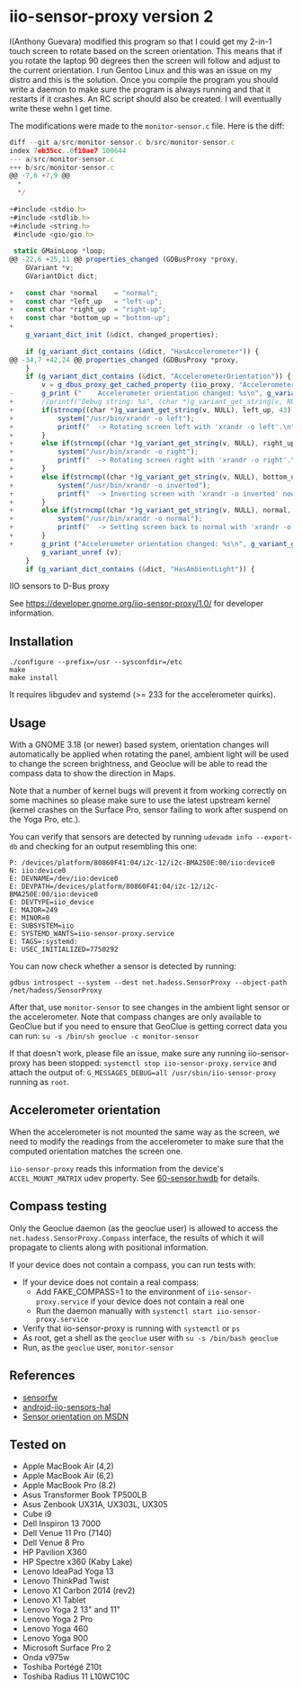 iio-sensor-proxy version 2
================

I(Anthony Guevara) modified this program so that I could get my 2-in-1 touch screen to rotate based on the screen orientation. This means that if you rotate the laptop 90 degrees then the screen will follow and adjust to the current orientation. I run Gentoo Linux and this was an issue on my distro and this is the solution. Once you compile the program you should write a daemon to make sure the program is always running and that it restarts if it crashes. An RC script should also be created. I will eventually write these wehn I get time. 

The modifications were made to the `monitor-sensor.c` file. Here is the diff:

```javascript
diff --git a/src/monitor-sensor.c b/src/monitor-sensor.c
index 7eb35cc..0f10ae7 100644
--- a/src/monitor-sensor.c
+++ b/src/monitor-sensor.c
@@ -7,6 +7,9 @@
  *
  */
 
+#include <stdio.h>
+#include <stdlib.h>
+#include <string.h>
 #include <gio/gio.h>
 
 static GMainLoop *loop;
@@ -22,6 +25,11 @@ properties_changed (GDBusProxy *proxy,
 	GVariant *v;
 	GVariantDict dict;
 
+	const char *normal    = "normal";
+	const char *left_up   = "left-up";
+	const char *right_up  = "right-up";
+	const char *bottom_up = "bottom-up";
+
 	g_variant_dict_init (&dict, changed_properties);
 
 	if (g_variant_dict_contains (&dict, "HasAccelerometer")) {
@@ -34,7 +42,24 @@ properties_changed (GDBusProxy *proxy,
 	}
 	if (g_variant_dict_contains (&dict, "AccelerometerOrientation")) {
 		v = g_dbus_proxy_get_cached_property (iio_proxy, "AccelerometerOrientation");
-		g_print ("    Accelerometer orientation changed: %s\n", g_variant_get_string (v, NULL));
+		//printf("Debug string: %s", (char *)g_variant_get_string(v, NULL));
+		if(strncmp((char *)g_variant_get_string(v, NULL), left_up, 43) == 0) {
+			system("/usr/bin/xrandr -o left");
+			printf("  -> Rotating screen left with 'xrandr -o left'.\n");
+		}
+		else if(strncmp((char *)g_variant_get_string(v, NULL), right_up, 43) == 0) { 
+			system("/usr/bin/xrandr -o right");	
+			printf("  -> Rotating screen right with 'xrandr -o right'.\n");
+		}
+		else if(strncmp((char *)g_variant_get_string(v, NULL), bottom_up, 43) == 0) {
+			system("/usr/bin/xrandr -o inverted");	
+			printf("  -> Inverting screen with 'xrandr -o inverted' now.\n");
+		}
+		else if(strncmp((char *)g_variant_get_string(v, NULL), normal, 43) == 0) {
+			system("/usr/bin/xrandr -o normal");	
+			printf("  -> Setting screen back to normal with 'xrandr -o normal'.\n");
+		}
+		g_print ("Accelerometer orientation changed: %s\n", g_variant_get_string (v, NULL));
 		g_variant_unref (v);
 	}
 	if (g_variant_dict_contains (&dict, "HasAmbientLight")) {
```

IIO sensors to D-Bus proxy

See https://developer.gnome.org/iio-sensor-proxy/1.0/ for
developer information.

Installation
------------
```
./configure --prefix=/usr --sysconfdir=/etc
make
make install
```
It requires libgudev and systemd (>= 233 for the accelerometer quirks).

Usage
-----

With a GNOME 3.18 (or newer) based system, orientation changes will
automatically be applied when rotating the panel, ambient light will be used
to change the screen brightness, and Geoclue will be able to read the compass
data to show the direction in Maps.

Note that a number of kernel bugs will prevent it from working correctly on
some machines so please make sure to use the latest upstream kernel (kernel
crashes on the Surface Pro, sensor failing to work after suspend on the Yoga
Pro, etc.).

You can verify that sensors are detected by running `udevadm info --export-db`
and checking for an output resembling this one:
```
P: /devices/platform/80860F41:04/i2c-12/i2c-BMA250E:00/iio:device0
N: iio:device0
E: DEVNAME=/dev/iio:device0
E: DEVPATH=/devices/platform/80860F41:04/i2c-12/i2c-BMA250E:00/iio:device0
E: DEVTYPE=iio_device
E: MAJOR=249
E: MINOR=0
E: SUBSYSTEM=iio
E: SYSTEMD_WANTS=iio-sensor-proxy.service
E: TAGS=:systemd:
E: USEC_INITIALIZED=7750292
```

You can now check whether a sensor is detected by running:
```
gdbus introspect --system --dest net.hadess.SensorProxy --object-path /net/hadess/SensorProxy
```

After that, use `monitor-sensor` to see changes in the ambient light sensor
or the accelerometer. Note that compass changes are only available to GeoClue
but if you need to ensure that GeoClue is getting correct data you can run:
`su -s /bin/sh geoclue -c monitor-sensor`

If that doesn't work, please file an issue, make sure any running iio-sensor-proxy
has been stopped:
`systemctl stop iio-sensor-proxy.service`
and attach the output of:
`G_MESSAGES_DEBUG=all /usr/sbin/iio-sensor-proxy`
running as ```root```.

Accelerometer orientation
-------------------------

When the accelerometer is not mounted the same way as the screen, we need
to modify the readings from the accelerometer to make sure that the computed
orientation matches the screen one.

`iio-sensor-proxy` reads this information from the device's
`ACCEL_MOUNT_MATRIX` udev property. See [60-sensor.hwdb](https://github.com/systemd/systemd/blob/master/hwdb/60-sensor.hwdb)
for details.

Compass testing
---------------

Only the Geoclue daemon (as the geoclue user) is allowed to access the `net.hadess.SensorProxy.Compass`
interface, the results of which it will propagate to clients along with positional information.

If your device does not contain a compass, you can run tests with:
- If your device does not contain a real compass:
  - Add FAKE_COMPASS=1 to the environment of `iio-sensor-proxy.service` if your device does not contain a real one
  - Run the daemon manually with `systemctl start iio-sensor-proxy.service`
- Verify that iio-sensor-proxy is running with `systemctl` or `ps`
- As root, get a shell as the `geoclue` user with `su -s /bin/bash geoclue`
- Run, as the `geoclue` user, `monitor-sensor`

References
----------

- [sensorfw](https://git.merproject.org/mer-core/sensorfw/tree/master)
- [android-iio-sensors-hal](https://github.com/01org/android-iio-sensors-hal)
- [Sensor orientation on MSDN](https://msdn.microsoft.com/en-us/windows/uwp/devices-sensors/sensor-orientation)

Tested on
---------

- Apple MacBook Air (4,2)
- Apple MacBook Air (6,2)
- Apple MacBook Pro (8.2)
- Asus Transformer Book TP500LB
- Asus Zenbook UX31A, UX303L, UX305
- Cube i9
- Dell Inspiron 13 7000
- Dell Venue 11 Pro (7140)
- Dell Venue 8 Pro
- HP Pavilion X360
- HP Spectre x360 (Kaby Lake)
- Lenovo IdeaPad Yoga 13
- Lenovo ThinkPad Twist
- Lenovo X1 Carbon 2014 (rev2)
- Lenovo X1 Tablet
- Lenovo Yoga 2 13" and 11"
- Lenovo Yoga 2 Pro
- Lenovo Yoga 460
- Lenovo Yoga 900
- Microsoft Surface Pro 2
- Onda v975w
- Toshiba Portégé Z10t
- Toshiba Radius 11 L10WC10C
